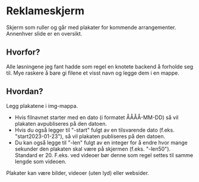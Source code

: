 # Reklameskjerm

Skjerm som ruller og går med plakater for kommende arrangementer. Annenhver slide er en oversikt.

## Hvorfor?

Alle løsningene jeg fant hadde som regel en knotete backend å forholde seg til. Mye raskere å bare gi filene et visst navn og legge dem i en mappe.

## Hvordan?

Legg plakatene i img-mappa.

* Hvis filnavnet starter med en dato (i formatet ÅÅÅÅ-MM-DD) så vil plakaten avpubliseres på den datoen.
* Hvis du også legger til "-start" fulgt av en tilsvarende dato (f.eks. "start2023-01-23"), så vil plakaten publiseres på den datoen.
* Du kan også legge til "-len" fulgt av en integer for å endre hvor mange sekunder den plakaten skal være på skjermen (f.eks. "-len50"). Standard er 20. F.eks. ved videoer bør denne som regel settes til samme lengde som videoen.

Plakater kan være bilder, videoer (uten lyd) eller websider.